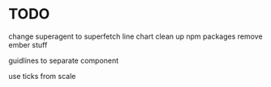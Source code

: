 TODO
====

change superagent to superfetch
line chart
clean up npm packages
remove ember stuff

guidlines to separate component

use ticks from scale

